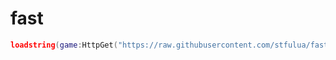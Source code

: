 # fast
```lua
loadstring(game:HttpGet("https://raw.githubusercontent.com/stfulua/fast/main/Runner5000.lua"))()
```
